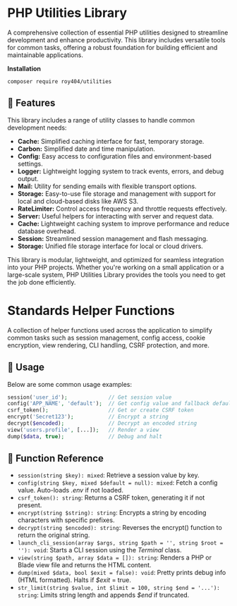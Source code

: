# PHP Utilities Library

A comprehensive collection of essential PHP utilities designed to streamline development and enhance productivity. This library includes versatile tools for common tasks, offering a robust foundation for building efficient and maintainable applications.

**Installation**

```
composer require roy404/utilities
```

## 🚀 Features
This library includes a range of utility classes to handle common development needs:

* **Cache:** Simplified caching interface for fast, temporary storage.
* **Carbon:** Simplified date and time manipulation.
* **Config:** Easy access to configuration files and environment-based settings.
* **Logger:** Lightweight logging system to track events, errors, and debug output.
* **Mail:** Utility for sending emails with flexible transport options.
* **Storage:** Easy-to-use file storage and management with support for local and cloud-based disks like AWS S3.
* **RateLimiter:** Control access frequency and throttle requests effectively.
* **Server:** Useful helpers for interacting with server and request data.
* **Cache:** Lightweight caching system to improve performance and reduce database overhead.
* **Session:** Streamlined session management and flash messaging.
* **Storage:** Unified file storage interface for local or cloud drivers.

This library is modular, lightweight, and optimized for seamless integration into your PHP projects. Whether you're working on a small application or a large-scale system, PHP Utilities Library provides the tools you need to get the job done efficiently.

# Standards Helper Functions

A collection of helper functions used across the application to simplify common tasks such as session management, config access, cookie encryption, view rendering, CLI handling, CSRF protection, and more.

## 🚀 Usage

Below are some common usage examples:

```php
session('user_id');             // Get session value
config('APP_NAME', 'default');  // Get config value and fallback default value
csrf_token();                   // Get or create CSRF token
encrypt('Secret123');           // Encrypt a string
decrypt($encoded);              // Decrypt an encoded string
view('users.profile', [...]);   // Render a view
dump($data, true);              // Debug and halt
```

## 🧩 Function Reference

- `session(string $key): mixed`: Retrieve a session value by key.
- `config(string $key, mixed $default = null): mixed`: Fetch a config value. Auto-loads *.env* if not loaded.
- `csrf_token(): string`: Returns a CSRF token, generating it if not present.
- `encrypt(string $string): string`: Encrypts a string by encoding characters with specific prefixes.
- `decrypt(string $encoded): string`: Reverses the encrypt() function to return the original string.
- `launch_cli_session(array $args, string $path = '', string $root = ''): void`: Starts a CLI session using the *Terminal* class.
- `view(string $path, array $data = []): string`: Renders a PHP or Blade view file and returns the HTML content.
- `dump(mixed $data, bool $exit = false): void`: Pretty prints debug info (HTML formatted). Halts if *$exit* = true.
- `str_limit(string $value, int $limit = 100, string $end = '...'): string`: Limits string length and appends *$end* if truncated.
